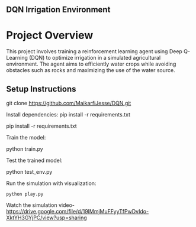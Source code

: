 ## DQN Irrigation Environment

# Project Overview

This project involves training a reinforcement learning agent using Deep Q-Learning (DQN) to optimize irrigation in a simulated agricultural environment. The agent aims to efficiently water crops while avoiding obstacles such as rocks and maximizing the use of the water source.

## Setup Instructions

git clone https://github.com/MaikarfiJesse/DQN.git

Install dependencies: pip install -r requirements.txt

pip install -r requirements.txt

Train the model:

python train.py

Test the trained model:


python test_env.py

Run the simulation with visualization:


    python play.py

Watch the simulation video- https://drive.google.com/file/d/19lMmjMuFFyyTfPwDvIdo-XktYH3GYjPC/view?usp=sharing

